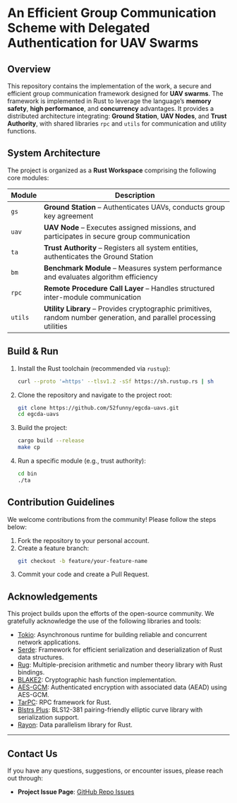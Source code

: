 # An Efficient Group Communication Scheme with Delegated Authentication for UAV Swarms

## Overview
This repository contains the implementation of the work, a secure and efficient group communication framework designed for **UAV swarms**.
The framework is implemented in Rust to leverage the language’s **memory safety**, **high performance**, and **concurrency** advantages. It provides a distributed architecture integrating: **Ground Station**, **UAV Nodes**, and **Trust Authority**, with shared libraries `rpc` and `utils` for communication and utility functions.


## System Architecture
The project is organized as a **Rust Workspace** comprising the following core modules:

| Module  | Description                                                                                                          |
| ------- | -------------------------------------------------------------------------------------------------------------------- |
| `gs`    | **Ground Station** – Authenticates UAVs, conducts group key agreement                                                |
| `uav`   | **UAV Node** – Executes assigned missions,  and participates in secure group communication                           |
| `ta`    | **Trust Authority** – Registers all system entities, authenticates the Ground Station                                |
| `bm`    | **Benchmark Module** – Measures system performance and evaluates algorithm efficiency                                |
| `rpc`   | **Remote Procedure Call Layer** – Handles structured inter-module communication                                      |
| `utils` | **Utility Library** – Provides cryptographic primitives, random number generation, and parallel processing utilities |



## Build & Run
1. Install the Rust toolchain (recommended via `rustup`):
   ```bash
   curl --proto '=https' --tlsv1.2 -sSf https://sh.rustup.rs | sh
   ```

2. Clone the repository and navigate to the project root:
    ```bash
    git clone https://github.com/52funny/egcda-uavs.git
    cd egcda-uavs
    ```
3. Build the project:
   ```bash
   cargo build --release
   make cp
   ``` 
4. Run a specific module (e.g., trust authority):
   ```bash
   cd bin
   ./ta
   ```



## Contribution Guidelines

We welcome contributions from the community! Please follow the steps below:

1. Fork the repository to your personal account.
2. Create a feature branch:
   ```bash
   git checkout -b feature/your-feature-name
    ```
3. Commit your code and create a Pull Request.


## Acknowledgements

This project builds upon the efforts of the open-source community. We gratefully acknowledge the use of the following libraries and tools:

* [Tokio](https://github.com/tokio-rs/tokio): Asynchronous runtime for building reliable and concurrent network applications.
* [Serde](https://github.com/serde-rs/serde): Framework for efficient serialization and deserialization of Rust data structures.
* [Rug](https://github.com/mirkosertic/rug): Multiple-precision arithmetic and number theory library with Rust bindings.
* [BLAKE2](https://github.com/RustCrypto/hashes): Cryptographic hash function implementation.
* [AES-GCM](https://github.com/RustCrypto/AEADs): Authenticated encryption with associated data (AEAD) using AES-GCM.
* [TarPC](https://github.com/google/tarpc): RPC framework for Rust.
* [Blstrs Plus](https://github.com/filecoin-project/blstrs): BLS12-381 pairing-friendly elliptic curve library with serialization support.
* [Rayon](https://github.com/rayon-rs/rayon): Data parallelism library for Rust.

---

## Contact Us

If you have any questions, suggestions, or encounter issues, please reach out through:

* **Project Issue Page**: [GitHub Repo Issues](https://github.com/52funny/egcda-uavs/issues)